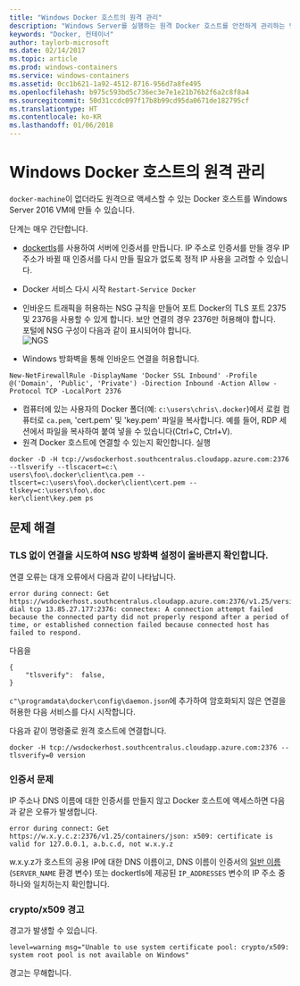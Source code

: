 ```yaml
---
title: "Windows Docker 호스트의 원격 관리"
description: "Windows Server를 실행하는 원격 Docker 호스트를 안전하게 관리하는 방법"
keywords: "Docker, 컨테이너"
author: taylorb-microsoft
ms.date: 02/14/2017
ms.topic: article
ms.prod: windows-containers
ms.service: windows-containers
ms.assetid: 0cc1b621-1a92-4512-8716-956d7a8fe495
ms.openlocfilehash: b975c593bd5c736ec3e7e1e21b76b2f6a2c8f8a4
ms.sourcegitcommit: 50d31ccdc097f17b8b99cd95da0671de182795cf
ms.translationtype: HT
ms.contentlocale: ko-KR
ms.lasthandoff: 01/06/2018
---
```

# <a name="remote-management-of-a-windows-docker-host"></a>Windows Docker 호스트의 원격 관리

`docker-machine`이 없더라도 원격으로 액세스할 수 있는 Docker 호스트를 Windows Server 2016 VM에 만들 수 있습니다.

단계는 매우 간단합니다.

* [dockertls](https://hub.docker.com/r/stefanscherer/dockertls-windows/)를 사용하여 서버에 인증서를 만듭니다. IP 주소로 인증서를 만들 경우 IP 주소가 바뀔 때 인증서를 다시 만들 필요가 없도록 정적 IP 사용을 고려할 수 있습니다.

* Docker 서비스 다시 시작 `Restart-Service Docker`
* 인바운드 트래픽을 허용하는 NSG 규칙을 만들어 포트 Docker의 TLS 포트 2375 및 2376을 사용할 수 있게 합니다. 보안 연결의 경우 2376만 허용해야 합니다.  
  포털에 NSG 구성이 다음과 같이 표시되어야 합니다.  
  ![NGS](media/nsg.png)  
  
* Windows 방화벽을 통해 인바운드 연결을 허용합니다. 
```
New-NetFirewallRule -DisplayName 'Docker SSL Inbound' -Profile @('Domain', 'Public', 'Private') -Direction Inbound -Action Allow -Protocol TCP -LocalPort 2376
```
* 컴퓨터에 있는 사용자의 Docker 폴더(예: `c:\users\chris\.docker`)에서 로컬 컴퓨터로 `ca.pem`, 'cert.pem' 및 'key.pem' 파일을 복사합니다. 예를 들어, RDP 세션에서 파일을 복사하여 붙여 넣을 수 있습니다(Ctrl+C, Ctrl+V). 
* 원격 Docker 호스트에 연결할 수 있는지 확인합니다. 실행
```
docker -D -H tcp://wsdockerhost.southcentralus.cloudapp.azure.com:2376 --tlsverify --tlscacert=c:\
users\foo\.docker\client\ca.pem --tlscert=c:\users\foo\.docker\client\cert.pem --tlskey=c:\users\foo\.doc
ker\client\key.pem ps
```


## <a name="troubleshooting"></a>문제 해결
### <a name="try-connecting-without-tls-to-determine-your-nsg-firewall-settings-are-correct"></a>TLS 없이 연결을 시도하여 NSG 방화벽 설정이 올바른지 확인합니다.
연결 오류는 대개 오류에서 다음과 같이 나타납니다.
```
error during connect: Get https://wsdockerhost.southcentralus.cloudapp.azure.com:2376/v1.25/version: dial tcp 13.85.27.177:2376: connectex: A connection attempt failed because the connected party did not properly respond after a period of time, or established connection failed because connected host has failed to respond.
```

다음을 
```
{
    "tlsverify":  false,
}
```
`c"\programdata\docker\config\daemon.json`에 추가하여 암호화되지 않은 연결을 허용한 다음 서비스를 다시 시작합니다.

다음과 같이 명령줄로 원격 호스트에 연결합니다.
```
docker -H tcp://wsdockerhost.southcentralus.cloudapp.azure.com:2376 --tlsverify=0 version
```

### <a name="cert-problems"></a>인증서 문제
IP 주소나 DNS 이름에 대한 인증서를 만들지 않고 Docker 호스트에 액세스하면 다음과 같은 오류가 발생합니다.
```
error during connect: Get https://w.x.y.c.z:2376/v1.25/containers/json: x509: certificate is valid for 127.0.0.1, a.b.c.d, not w.x.y.z
```
w.x.y.z가 호스트의 공용 IP에 대한 DNS 이름이고, DNS 이름이 인증서의 [일반 이름](https://www.ssl.com/faqs/common-name/)(`SERVER_NAME` 환경 변수) 또는 dockertls에 제공된 `IP_ADDRESSES` 변수의 IP 주소 중 하나와 일치하는지 확인합니다.

### <a name="cryptox509-warning"></a>crypto/x509 경고
경고가 발생할 수 있습니다. 
```
level=warning msg="Unable to use system certificate pool: crypto/x509: system root pool is not available on Windows"
```
경고는 무해합니다.
